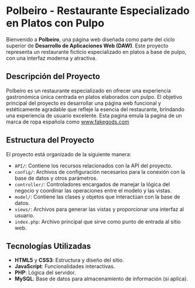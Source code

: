 # Polbeiro - Restaurante Especializado en Platos con Pulpo

Bienvenido a **Polbeiro**, una página web diseñada como parte del ciclo superior de **Desarrollo de Aplicaciones Web (DAW)**. 
Este proyecto representa un restaurante ficticio especializado en platos a base de pulpo, con una interfaz moderna y atractiva.

## Descripción del Proyecto

Polbeiro es un restaurante especializado en ofrecer una experiencia gastronómica única centrada en platos elaborados con pulpo. 
El objetivo principal del proyecto es desarrollar una página web funcional y estéticamente agradable que refleje la esencia del restaurante, 
brindando una experiencia de usuario excelente. Esta pagina emula la pagina de un marca de ropa española como www.fakegods.com

## Estructura del Proyecto

El proyecto está organizado de la siguiente manera:

- `API/`: Contiene los recursos relacionados con la API del proyecto.
- `config/`: Archivos de configuración necesarios para la conexión con la base de datos y otros parámetros.
- `controller/`: Controladores encargados de manejar la lógica del negocio y coordinar las operaciones entre el modelo y las vistas.
- `model/`: Contiene las clases y objetos que interactúan con la base de datos.
- `views/`: Archivos para generar las vistas y proporcionar una interfaz al usuario.
- `index.php`: Archivo principal que sirve como punto de entrada al sitio web.

## Tecnologías Utilizadas

- **HTML5** y **CSS3**: Estructura y diseño del sitio.
- **JavaScript**: Funcionalidades interactivas.
- **PHP**: Lógica del servidor.
- **MySQL**: Base de datos para almacenamiento de información (si aplica).

